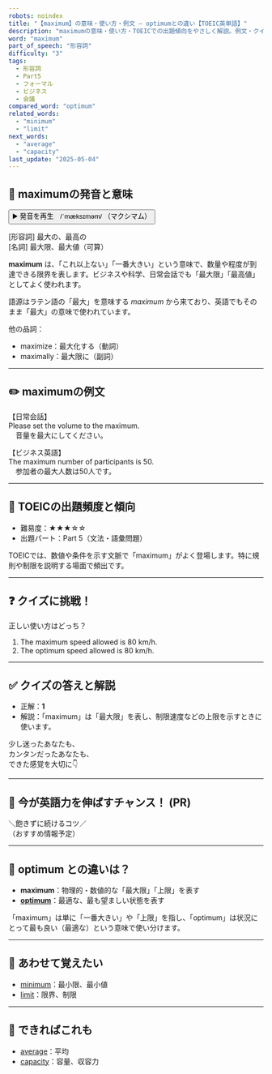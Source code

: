 ```yaml
---
robots: noindex
title: "【maximum】の意味・使い方・例文 ― optimumとの違い【TOEIC英単語】"
description: "maximumの意味・使い方・TOEICでの出題傾向をやさしく解説。例文・クイズ付きでoptimumとの違いもわかりやすく学べます。"
word: "maximum"
part_of_speech: "形容詞"
difficulty: "3"
tags:
  - 形容詞
  - Part5
  - フォーマル
  - ビジネス
  - 会議
compared_word: "optimum"
related_words:
  - "minimum"
  - "limit"
next_words:
  - "average"
  - "capacity"
last_update: "2025-05-04"
---
```


## 🔰 maximumの発音と意味

<button class="play-audio" onclick="playTTS('maximum')">
  <span class="play-audio-main">
    ▶️ 発音を再生　/ˈmæksɪməm/
  </span>
  <span class="play-audio-sub">
    （マクシマム）
  </span>
</button>

[形容詞] 最大の、最高の  
[名詞] 最大限、最大値（可算）

**maximum** は、「これ以上ない」「一番大きい」という意味で、数量や程度が到達できる限界を表します。ビジネスや科学、日常会話でも「最大限」「最高値」としてよく使われます。

語源はラテン語の「最大」を意味する *maximum* から来ており、英語でもそのまま「最大」の意味で使われています。

他の品詞：  
- maximize：最大化する（動詞）
- maximally：最大限に（副詞）

---

## ✏️ maximumの例文

【日常会話】  
Please set the volume to the maximum.  
　音量を最大にしてください。

【ビジネス英語】  
The maximum number of participants is 50.  
　参加者の最大人数は50人です。

---

## 🎯 TOEICの出題頻度と傾向

- 難易度：★★★☆☆
- 出題パート：Part 5（文法・語彙問題）

TOEICでは、数値や条件を示す文脈で「maximum」がよく登場します。特に規則や制限を説明する場面で頻出です。

---

## ❓ クイズに挑戦！

正しい使い方はどっち？

1. The maximum speed allowed is 80 km/h.  
2. The optimum speed allowed is 80 km/h.

---

## ✅ クイズの答えと解説

- 正解：**1**
- 解説：「maximum」は「最大限」を表し、制限速度などの上限を示すときに使います。

少し迷ったあなたも、  
カンタンだったあなたも、  
できた感覚を大切に👇️

---

## 🚀 今が英語力を伸ばすチャンス！ (PR)

<div class="info-center">
＼飽きずに続けるコツ／<br>  
（おすすめ情報予定）
</div>

---

## 🤔  optimum との違いは？

- **maximum**：物理的・数値的な「最大限」「上限」を表す
- **[optimum](/word/optimum/)**：最適な、最も望ましい状態を表す

「maximum」は単に「一番大きい」や「上限」を指し、「optimum」は状況にとって最も良い（最適な）という意味で使い分けます。

---

## 🧩 あわせて覚えたい

- [minimum](/word/minimum/)：最小限、最小値
- [limit](/word/limit/)：限界、制限

---

## 📖 できればこれも

- [average](/word/average/)：平均
- [capacity](/word/capacity/)：容量、収容力

<!-- cvid: aid13_bid27 -->
